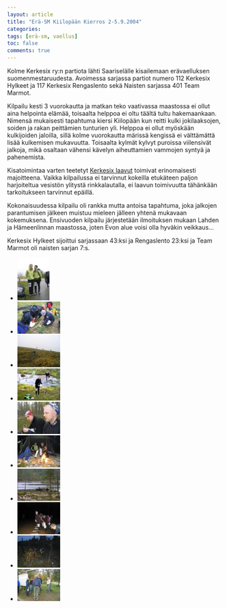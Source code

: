 ```yaml
---
layout: article
title: "Erä-SM Kiilopään Kierros 2-5.9.2004"
categories:
tags: [erä-sm, vaellus]
toc: false
comments: true
---
```


Kolme Kerkesix ry:n partiota lähti Saariselälle kisailemaan
erävaelluksen suomenmestaruudesta. Avoimessa sarjassa partiot numero 112
Kerkesix Hylkeet ja 117 Kerkesix Rengaslento sekä Naisten sarjassa 401
Team Marmot.

Kilpailu kesti 3 vuorokautta ja matkan teko vaativassa maastossa ei
ollut aina helpointa elämää, toisaalta helppoa ei oltu täältä tultu
hakemaankaan. Nimensä mukaisesti tapahtuma kiersi Kiilopään kun reitti
kulki jokilaaksojen, soiden ja rakan peittämien tunturien yli. Helppoa
ei ollut myöskään kulkijoiden jaloilla, sillä kolme vuorokautta märissä
kengissä ei välttämättä lisää kulkemisen mukavuutta. Toisaalta kylmät
kylvyt puroissa viilensivät jalkoja, mikä osaltaan vähensi kävelyn
aiheuttamien vammojen syntyä ja pahenemista.

Kisatoimintaa varten teetetyt [Kerkesix laavut](/kerkesix-laavu/) toimivat
erinomaisesti majoitteena. Vaikka kilpailussa ei tarvinnut kokeilla
etukäteen paljon harjoiteltua vesistön ylitystä rinkkalautalla, ei
laavun toimivuutta tähänkään tarkoitukseen tarvinnut epäillä.

Kokonaisuudessa kilpailu oli rankka mutta antoisa tapahtuma, joka
jalkojen parantumisen jälkeen muistuu mieleen jälleen yhtenä mukavaan
kokemuksena. Ensivuoden kilpailu järjestetään ilmoituksen mukaan Lahden
ja Hämeenlinnan maastossa, joten Evon alue voisi olla hyväkin
veikkaus...

Kerkesix Hylkeet sijoittui sarjassaan 43:ksi ja Rengaslento 23:ksi ja
Team Marmot oli naisten sarjan 7:s.

<div class="th-grid image-gallery" markdown="1">

- [![](/images/era-sm-2004/Thumbnails/erasm2004_01b.jpg)](/images/era-sm-2004/erasm2004_01b.jpg)
- [![](/images/era-sm-2004/Thumbnails/erasm2004_02b.jpg)](/images/era-sm-2004/erasm2004_02b.jpg)
- [![](/images/era-sm-2004/Thumbnails/erasm2004_03b.jpg)](/images/era-sm-2004/erasm2004_03b.jpg)
- [![](/images/era-sm-2004/Thumbnails/erasm2004_04b.jpg)](/images/era-sm-2004/erasm2004_04b.jpg)
- [![](/images/era-sm-2004/Thumbnails/erasm2004_06b.jpg)](/images/era-sm-2004/erasm2004_06b.jpg)
- [![](/images/era-sm-2004/Thumbnails/erasm2004_07b.jpg)](/images/era-sm-2004/erasm2004_07b.jpg)
- [![](/images/era-sm-2004/Thumbnails/erasm2004_08b.jpg)](/images/era-sm-2004/erasm2004_08b.jpg)
- [![](/images/era-sm-2004/Thumbnails/erasm2004_09b.jpg)](/images/era-sm-2004/erasm2004_09b.jpg)
- [![](/images/era-sm-2004/Thumbnails/erasm2004_10b.jpg)](/images/era-sm-2004/erasm2004_10b.jpg)
- [![](/images/era-sm-2004/Thumbnails/erasm2004_11b.jpg)](/images/era-sm-2004/erasm2004_11b.jpg)

</div>
